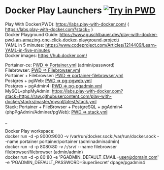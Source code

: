 # Docker Play Launchers <a href="https://labs.play-with-docker.com/" target="_blank"><img src="https://cdn.rawgit.com/play-with-docker/stacks/cff22438/assets/images/button.png" alt="Try in PWD"></a>

Play With Docker(PWD): https://labs.play-with-docker.com/ ( https://labs.play-with-docker.com?stack= )
<br>Docker Playground Guide: https://www.guschlbauer.dev/play-with-docker-pwd-an-amazing-one-click-docker-playground-project/
<br>YAML in 5 minutes: https://www.codeproject.com/Articles/1214409/Learn-YAML-in-five-minutes
<br>Docker images: https://hub.docker.com/

Portainer-ce: <a href="https://labs.play-with-docker.com?stack=https://raw.githubusercontent.com/kviksna/DockerLaunchers/main/Portainer.yml" target="new">PWD => Portainer.yml</a> (admin/password)
<br>Filebrowser: <a href="https://labs.play-with-docker.com?stack=https://raw.githubusercontent.com/kviksna/DockerLaunchers/main/Filebrowser.yml" target="_blank">PWD => Filebrowser.yml</a>
<br>Portainer + Filebrowser: <a href="https://labs.play-with-docker.com?stack=https://raw.githubusercontent.com/kviksna/DockerLaunchers/main/portainer-filebrowser.yml.yml" target="_blank">PWD => portainer-filebrowser.yml</a>
<br>Postgres + pgWeb: <a href="https://labs.play-with-docker.com?stack=https://raw.githubusercontent.com/kviksna/DockerLaunchers/main/pg-pgweb.yml" target="_blank">PWD => pg-pgweb.yml</a>
<br>Postgres + pgAdmin4: <a href="https://labs.play-with-docker.com?stack=https://raw.githubusercontent.com/kviksna/DockerLaunchers/main/pg-pgadmin.yml" target="_blank">PWD => pg-pgadmin.yml</a>
<br>MySQL+phpMyAdmin: https://labs.play-with-docker.com?stack=https://raw.githubusercontent.com/play-with-docker/stacks/master/mysql/latest/stack.yml
<br>Stack: Portainer + FileBrowser + PostgreSQL + pgAdmin4 (phpPgAdmin/Adminer/pgWeb): <a href="https://labs.play-with-docker.com?stack=https://raw.githubusercontent.com/kviksna/DockerLaunchers/main/stack.yml" target="_blank">PWD => stack.yml</a>

_

Docker Play workspace:
<br>docker run -d -p 9000:9000 -v /var/run/docker.sock:/var/run/docker.sock --name portainer portainer/portainer (adminadminadmin)
<br>docker run -d -p 8080:80 -v /:/srv/ --name filebrowser filebrowser/filebrowser (admin/admin)
<br>docker run -d -p 80:80 -e 'PGADMIN_DEFAULT_EMAIL=user@domain.com' -e 'PGADMIN_DEFAULT_PASSWORD=SuperSecret' dpage/pgadmin4
